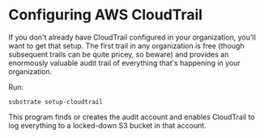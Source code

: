 # Configuring AWS CloudTrail

If you don't already have CloudTrail configured in your organization, you'll want to get that setup. The first trail in any organization is free (though subsequent trails can be quite pricey, so beware) and provides an enormously valuable audit trail of everything that's happening in your organization.

Run:

```shell-session
substrate setup-cloudtrail
```

This program finds or creates the audit account and enables CloudTrail to log everything to a locked-down S3 bucket in that account.
